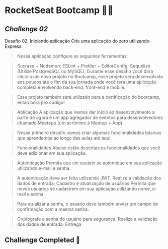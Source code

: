 # RocketSeat Bootcamp :purple_heart::rocket:
## _Challenge 02_

Desafio 02. Iniciando aplicação
Crie uma aplicação do zero utilizando Express.

> Nessa aplicação configure as seguintes ferramentas:

> Sucrase + Nodemon;
> ESLint + Prettier + EditorConfig;
> Sequelize (Utilize PostgresSQL ou MySQL);
> Durante esse desafio você dará início a um novo projeto no Bootcamp, esse projeto será desenvolvido aos poucos até o fim da sua jornada onde você terá uma aplicação completa envolvendo back-end, front-end e mobile.

> Esse projeto também será utilizado para a certificação do bootcamp, então bora pro código!

> Aplicação
> A aplicação que iremos dar início ao desenvolvimento a partir de agora é um app agregador de eventos para desenvolvedores chamado Meetapp (um acrônimo à Meetup + App).

> Nesse primeiro desafio vamos criar algumas funcionalidades básicas que aprendemos ao longo das aulas até aqui.

> Funcionalidades
> Abaixo estão descritas as funcionalidades que você deve adicionar em sua aplicação.

> Autenticação
> Permita que um usuário se autentique em sua aplicação utilizando e-mail e senha.

> A autenticação deve ser feita utilizando JWT.
> Realize a validação dos dados de entrada;
> Cadastro e atualização de usuários
> Permita que novos usuários se cadastrem em sua aplicação utilizando nome, e-mail e senha.

> Para atualizar a senha, o usuário deve também enviar um campo de confirmação com a mesma senha.

> Criptografe a senha do usuário para segurança.
> Realize a validação dos dados de entrada;
> Entrega

## Challenge Completed :pushpin:
